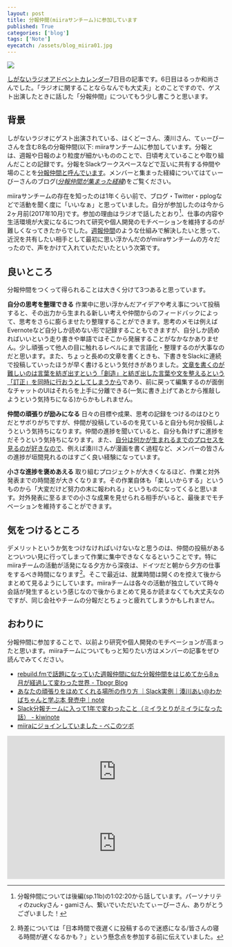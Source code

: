 ```yaml
---
layout: post
title: 分報仲間(miiraサンチーム)に参加しています
published: True
categories: ['blog']
tags: ['Note']
eyecatch: /assets/blog_miira01.jpg
---
```


<img src="/assets/blog_miira01.jpg" class="image-center">

[しがないラジオアドベントカレンダー](https://adventar.org/calendars/2367)7日目の記事です。6日目はるっか和尚さんでした。「ラジオに関することならなんでも大丈夫」とのことですので、ゲスト出演したときに話した「分報仲間」についてもう少し書こうと思います。

## 背景

しがないラジオにゲスト出演されている、はくどーさん、湊川さん、てぃーびーさんを含む8名の分報仲間(以下: miiraサンチーム)に参加しています。分報とは、週報や日報のより粒度が細かいもののことで、日頃考えていることや取り組んだことの記録です。分報をSlackワークスペースなどで互いに共有する仲間や場のことを[分報仲間と呼んでいます](http://c16e.com/1511101558/)。メンバーと集まった経緯についてはてぃーびーさんのブログ(<cite>[分報仲間が集まった経緯](http://tbpgr.hatenablog.com/entry/2017/11/26/004057)</cite>)をご覧ください。

miiraサンチームの存在を知ったのは1年くらい前で、ブログ・Twitter・pplogなどで活動を聞く度に「いいなぁ」と思っていました。自分が参加したのは今から2ヶ月前(2017年10月)です。参加の理由はラジオで話したとおり[^1]、仕事の内容や生活環境が大変になるにつれて研究や個人開発のモチベーションを維持するのが難しくなってきたからでした。[週報仲間](https://bellflower.dodgson.org/%E9%80%B1%E5%A0%B1%E4%BB%B2%E9%96%93-a799ad07f349)のような仕組みで解決したいと思って、近況を共有したい相手として最初に思い浮かんだのがmiiraサンチームの方々だったので、声をかけて入れていただいたという次第です。

## 良いところ

分報仲間をつくって得られることは大きく分けて3つあると思っています。

**自分の思考を整理できる** 作業中に思い浮かんだアイデアや考え事について投稿すると、その出力から生まれる新しい考えや仲間からのフィードバックによって、思考をさらに膨らませたり整理することができます。思考のメモは例えばEvernoteなど自分しか読めない形で記録することもできますが、自分しか読めればいいという走り書きや単語ではそこから発展することがなかなかありません。少し頑張って他人の目に触れるレベルにまで言語化・整理するのが大事なのだと思います。また、ちょっと長めの文章を書くときも、下書きをSlackに連続で投稿していったほうが早く書けるという気付きがありました。[文章を書くのが難しいのは言葉を紡ぎ出すという「創造」と紡ぎ出した言葉や文を整えるという「訂正」を同時に行おうとしてしまうから](http://www.geocities.jp/deepbreathinghp/freewriting.htm)であり、前に戻って編集するのが面倒なチャットのUIはそれらを上手に分離できる(一気に書き上げてあとから推敲しようという気持ちになる)からかもしれません。

**仲間の頑張りが励みになる** 日々の目標や成果、思考の記録をつけるのはひとりだとサボりがちですが、仲間が投稿しているのを見ていると自分も何か投稿しようという気持ちになります。仲間の進捗を聞いていると、自分も負けずに進捗をだそうという気持ちになります。また、[自分は何かが生まれるまでのプロセスを見るのが好きなので](/blog/paperboy/)、例えば湊川さんが漫画を書く過程など、メンバーの皆さんの進捗が垣間見れるのはすごく良い経験になっています。

**小さな進捗を褒めあえる** 取り組むプロジェクトが大きくなるほど、作業と対外発表までの時間差が大きくなります。その作業自体も「楽しいからする」というものから「大変だけど努力の末に報われる」というものになってくると思います。対外発表に至るまでの小さな成果を見せられる相手がいると、最後までモチベーションを維持することができます。

## 気をつけるところ

デメリットというか気をつけなければいけないなと思うのは、仲間の投稿があるとついつい見に行ってしまって作業に集中できなくなるということです。特にmiiraチームの活動が活発になる夕方から深夜は、ドイツだと朝から夕方の仕事をするべき時間になります[^2]。そこで最近は、就業時間は開くのを控えて後からまとめて見るようにしています。miiraチームは各々の活動が独立していて時々会話が発生するという感じなので後からまとめて見るか読まなくても大丈夫なのですが、同じ会社やチームの分報だとちょっと疲れてしまうかもしれません。

## おわりに

分報仲間に参加することで、以前より研究や個人開発のモチベーションが高まったと思います。miiraチームについてもっと知りたい方はメンバーの記事をぜひ読んでみてください。

* [rebuild.fmで話題になっていた週報仲間に似た分報仲間をはじめてから8ヵ月が経過して変わった世界 - Tbpgr Blog](http://tbpgr.hatenablog.com/entry/2016/07/17/233613)
* [あなたの頑張りをほめてくれる場所の作り方 ｜Slack実例｜湊川あい@わかばちゃんと学ぶ本 発売中｜note](https://note.mu/llminatoll/n/n1870ba6b8320)
* [Slack分報チームに入って1年で変わったこと（ミイラとりがミイラになった話） - kiwinote](http://kiwinote.hateblo.jp/entry/miirahage)
* [miiraにジョインしていました - べこのツボ](http://becolomochi.hatenablog.com/entry/miira-join)

<iframe width="100%" height="166" scrolling="no" frameborder="no" src="https://w.soundcloud.com/player/?url=https%3A//api.soundcloud.com/tracks/361241465&amp;color=%23ff5500&amp;auto_play=false&amp;hide_related=false&amp;show_comments=true&amp;show_user=true&amp;show_reposts=false&amp;show_teaser=true"></iframe>

<iframe width="100%" height="166" scrolling="no" frameborder="no" src="https://w.soundcloud.com/player/?url=https%3A//api.soundcloud.com/tracks/362127854&amp;color=%23ff5500&amp;auto_play=false&amp;hide_related=false&amp;show_comments=true&amp;show_user=true&amp;show_reposts=false&amp;show_teaser=true"></iframe>

[^1]: 分報仲間については後編(sp.11b)の1:02:20から話しています。パーソナリティのzuckyさん・gamiさん、繋いでいただいたてぃーびーさん、ありがとうございました！
[^2]: 時差については「日本時間で夜遅くに投稿するので迷惑になる/皆さんの寝る時間が遅くなるかも？」という懸念点を参加する前に伝えていました。
